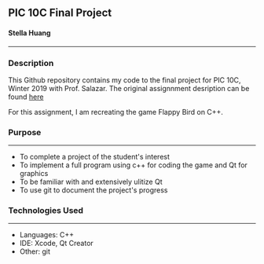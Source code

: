 



## PIC 10C Final Project
#### Stella Huang

***
     
### Description
This Github repository contains my code to the final project for PIC 10C, Winter 2019 with Prof. Salazar. The original assignnment desription can be found [here](https://www.pic.ucla.edu/~rsalazar/pic10c/syllabus/#fn2)

For this assignment, I am recreating the game Flappy Bird on C++.


  
### Purpose
***
* To complete a project of the student's interest
* To implement a full program using c++ for coding the game and Qt for graphics
* To be familiar with and extensively ulitize Qt
* To use git to document the project's progress


### Technologies Used
***
* Languages: C++
* IDE: Xcode, Qt Creator
* Other: git






